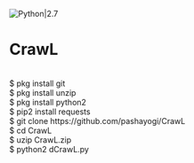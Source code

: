 
![Python|2.7](https://img.shields.io/badge/Python-2.7-brightgreen.svg)
# CrawL
<br>
$ pkg install git
<br>
$ pkg install unzip
<br>
$ pkg install python2
<br>
$ pip2 install requests
<br>
$ git clone https://github.com/pashayogi/CrawL
<br>
$ cd CrawL
<br>
$ uzip CrawL.zip
<br>
$ python2 dCrawL.py
<br>
